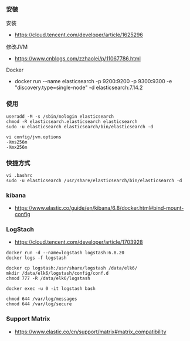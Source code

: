 
### 安装
安装
* https://cloud.tencent.com/developer/article/1625296

修改JVM
* https://www.cnblogs.com/zzhaolei/p/11067786.html

Docker
* docker run --name elasticsearch -p 9200:9200 -p 9300:9300 -e "discovery.type=single-node" -d elasticsearch:7.14.2


### 使用
```
useradd -M -s /sbin/nologin elasticsearch
chmod -R elasticsearch.elasticsearch elasticsearch
sudo -u elasticsearch elasticsearch/bin/elasticsearch -d
```
```
vi config/jvm.options
-Xms256m
-Xmx256m
```

### 快捷方式
```
vi .bashrc
sudo -u elasticsearch /usr/share/elasticsearch/bin/elasticsearch -d
```

### kibana
* https://www.elastic.co/guide/en/kibana/6.8/docker.html#bind-mount-config


### LogStach
* https://cloud.tencent.com/developer/article/1703928

```
docker run -d --name=logstash logstash:6.8.20
docker logs -f logstash

docker cp logstash:/usr/share/logstash /data/elk6/
mkdir /data/elk6/logstash/config/conf.d
chmod 777 -R /data/elk6/logstash

docker exec -u 0 -it logstash bash

chmod 644 /var/log/messages
chmod 644 /var/log/secure

```


### Support Matrix
* https://www.elastic.co/cn/support/matrix#matrix_compatibility

